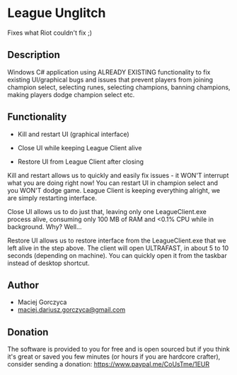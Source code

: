 # League Unglitch

Fixes what Riot couldn't fix ;)

## Description
Windows C# application using ALREADY EXISTING functionality to fix existing UI/graphical bugs and issues that prevent players from joining champion select, selecting runes, selecting champions, banning champions, making players dodge champion select etc.

## Functionality
- Kill and restart UI (graphical interface)

- Close UI while keeping League Client alive

- Restore UI from League Client after closing

Kill and restart allows us to quickly and easily fix issues - it WON'T interrupt what you are doing right now! You can restart UI in champion select and you WON'T dodge game. League Client is keeping everything alright, we are simply restarting interface.

Close UI allows us to do just that, leaving only one LeagueClient.exe process alive, consuming only 100 MB of RAM and <0.1% CPU while in background. Why? Well...

Restore UI allows us to restore interface from the LeagueClient.exe that we left alive in the step above. The client will open ULTRAFAST, in about 5 to 10 seconds (depending on machine). You can quickly open it from the taskbar instead of desktop shortcut.

## Author
 - Maciej Gorczyca
 - maciej.dariusz.gorczyca@gmail.com
 
## Donation
 The software is provided to you for free and is open sourced but if you think it's great or saved you few minutes (or hours if you are hardcore crafter), consider sending a donation: https://www.paypal.me/CoUsTme/1EUR
